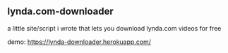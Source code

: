 ## lynda.com-downloader
a little site/script i wrote that lets you download lynda.com videos for free

demo: https://lynda-downloader.herokuapp.com/
